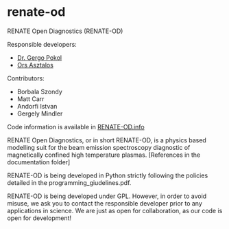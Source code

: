 # renate-od
RENATE Open Diagnostics (RENATE-OD)

Responsible developers:
* [Dr. Gergo Pokol](www.reak.bme.hu/pokol)
* [Ors Asztalos](https://github.com/asztalosors)

Contributors:
* Borbala Szondy
* Matt Carr
* Andorfi Istvan
* Gergely Mindler

Code information is available in [RENATE-OD.info](RENATE-OD.info)

RENATE Open Diagnostics, or in short RENATE-OD, is a physics based modelling suit for the beam 
emission spectroscopy diagnostic of magnetically confined high temperature plasmas. 
[References in the documentation folder]

RENATE-OD is being developed in Python strictly following the policies detailed in the 
programming_giudelines.pdf.

RENATE-OD is being developed under GPL. However, in order to avoid misuse, we ask you to contact the 
responsible developer prior to any applications in science. We are just as open for collaboration, 
as our code is open for development!

